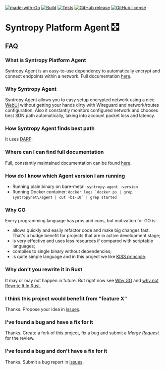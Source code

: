 [![made-with-Go](https://img.shields.io/badge/Made%20with-Go-1f425f.svg)](http://golang.org)
[![Build](https://github.com/SyntropyNet/syntropy-agent/actions/workflows/build.yml/badge.svg)](https://github.com/SyntropyNet/syntropy-agent/actions/workflows/build.yml)
[![Tests](https://github.com/SyntropyNet/syntropy-agent/actions/workflows/test.yml/badge.svg)](https://github.com/SyntropyNet/syntropy-agent/actions/workflows/test.yml)
[![GitHub release](https://img.shields.io/badge/release-releases-green)](https://GitHub.com/SyntropyNet/syntropy-agent/releases/)
[![GitHub license](http://img.shields.io/:license-mit-blue.svg?style=flat-square)](http://badges.mit-license.org)

# Syntropy Platform Agent ![logo](syntropy-logo.png)

## FAQ

### What is Syntropy Platform Agent
Syntropy Agent is an easy-to-use dependency to automatically encrypt and connect endpoints within a network. Full documentation [here](https://docs.syntropystack.com/docs/what-is-syntropy-agent).

### Why Syntropy Agent
Syntropy Agent allows you to easy setup encrypted network using a nice [WebUI](https://platform.syntropystack.com/) without getting your hands dirty with Wireguard and network/routes configuration. Also it constantly monitors configured network and chooses best SDN path automatically, taking into account packet loss and latency.

### How Syntropy Agent finds best path
It uses [DARP](https://darp.syntropystack.com).

### Where can I can find full documentation
Full, constantly maintained documentation can be found [here](https://docs.syntropystack.com/docs/start-syntropy-agent).

### How do I know which Agent version I am running
* Running plain binary on bare-metal:
 ```syntropy-agent -version```
* Running Docker container:
 ```docker logs `docker ps | grep syntropynet\/agent | cut -b1-10` | grep started```

### Why GO
Every programming language has pros and cons, but motivation for GO is:
* allows quickly and easily refactor code and make big changes fast. That's a hudge benefit for projects that are in active development stage;
* is very effective and uses less resources if compared with scriptable languages;
* compiles to single binary without dependencies;
* is quite simple language and in this project we like [KISS principle](https://en.wikipedia.org/wiki/KISS_principle).

### Why don't you rewrite it in Rust
It may or may not happen in future. But right now see [Why GO](#why-go) and [why not Rewrite It In Rust](https://github.com/ansuz/RIIR).

### I think this project would benefit from "feature X"
Thanks. Propose your idea in [issues](https://github.com/SyntropyNet/syntropy-agent/issues).

### I've found a bug and have a fix for it
Thanks. Create a fork of this project, fix a bug and submit a *Merge Request* for the review.

### I've found a bug and don't have a fix for it
Thanks. Submit a bug report in [issues](https://github.com/SyntropyNet/syntropy-agent/issues).